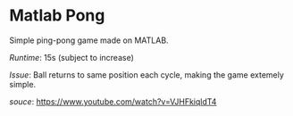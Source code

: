 # Matlab Pong
Simple ping-pong game made on MATLAB.

*Runtime*: 15s (subject to increase) 

*Issue*: Ball returns to same position each cycle, making the game extemely simple. 

*souce*: https://www.youtube.com/watch?v=VJHFkiqldT4

